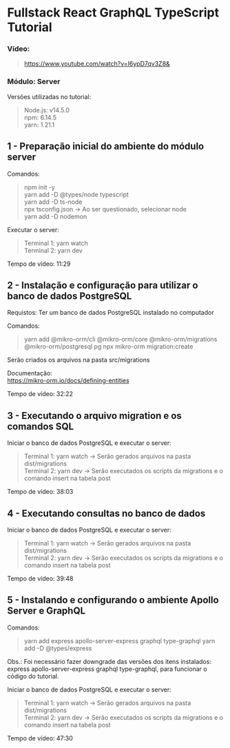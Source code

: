 # Fullstack React GraphQL TypeScript Tutorial

### Vídeo: 
>https://www.youtube.com/watch?v=I6ypD7qv3Z8&

### Módulo: Server

Versões utilizadas no tutorial:<br/>
>Node.js: v14.5.0<br/>
npm: 6.14.5<br/>
yarn: 1.21.1

## 1 - Preparação inicial do ambiente do módulo server

Comandos:<br/>
>npm init -y<br/>
yarn add -D @types/node typescript<br/>
yarn add -D ts-node<br/>
npx tsconfig.json -> Ao ser questionado, selecionar node<br/>
yarn add -D nodemon<br/>

Executar o server:
>Terminal 1: yarn watch<br/>
>Terminal 2: yarn dev

Tempo de vídeo: 11:29

## 2 - Instalação e configuração para utilizar o banco de dados PostgreSQL

Requistos: Ter um banco de dados PostgreSQL instalado no computador<br/>

Comandos:<br/>
>yarn add @mikro-orm/cli @mikro-orm/core @mikro-orm/migrations @mikro-orm/postgresql pg
npx mikro-orm migration:create

Serão criados os arquivos na pasta src/migrations

Documentação:<br/>
https://mikro-orm.io/docs/defining-entities

Tempo de vídeo: 32:22

## 3 - Executando o arquivo migration e os comandos SQL

Iniciar o banco de dados PostgreSQL e executar o server:
>Terminal 1: yarn watch   -> Serão gerados arquivos na pasta dist/migrations<br/>
>Terminal 2: yarn dev -> Serão executados os scripts da migrations e o comando insert na tabela post

Tempo de vídeo: 38:03

## 4 - Executando consultas no banco de dados

Iniciar o banco de dados PostgreSQL e executar o server:
>Terminal 1: yarn watch   -> Serão gerados arquivos na pasta dist/migrations<br/>
>Terminal 2: yarn dev -> Serão executados os scripts da migrations e o comando insert na tabela post

Tempo de vídeo: 39:48

## 5 - Instalando e configurando o ambiente Apollo Server e GraphQL

Comandos:<br/>
>yarn add express apollo-server-express graphql type-graphql
>yarn add -D @types/express

Obs.: Foi necessário fazer downgrade das versões dos itens instalados: express apollo-server-express graphql type-graphql, para funcionar o código do tutorial.

Iniciar o banco de dados PostgreSQL e executar o server:
>Terminal 1: yarn watch   -> Serão gerados arquivos na pasta dist/migrations<br/>
>Terminal 2: yarn dev -> Serão executados os scripts da migrations e o comando insert na tabela post

Tempo de vídeo: 47:30


